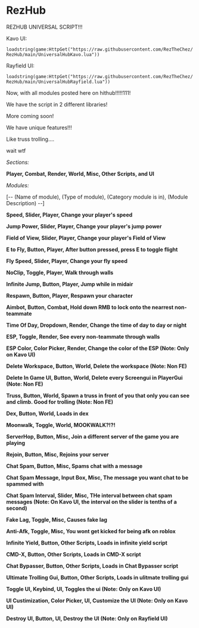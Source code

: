 # RezHub

REZHUB UNIVERSAL SCRIPT!!!

Kavo UI:

```loadstring(game:HttpGet("https://raw.githubusercontent.com/RezTheChez/RezHub/main/UniversalHubKavo.lua"))```

Rayfield UI:

```loadstring(game:HttpGet("https://raw.githubusercontent.com/RezTheChez/RezHub/main/UniversalHubRayfield.lua"))```

Now, with all modules posted here on hithub!!!!!111!

We have the script in 2 different libraries!

More coming soon!

We have unique features!!!

Like truss trolling....

wait wtf

*Sections:*

**Player,
Combat,
Render,
World,
Misc,
Other Scripts, and
UI**

*Modules:*

[-- (Name of module), (Type of module), (Category module is in), (Module Description) --]

**Speed, Slider, Player, Change your player's speed**

**Jump Power, Slider, Player, Change your player's jump power**

**Field of View, Slider, Player, Change your player's Field of View**

**E to Fly, Button, Player, After button pressed, press E to toggle flight**

**Fly Speed, Slider, Player, Change your fly speed**

**NoClip, Toggle, Player, Walk through walls**

**Infinite Jump, Button, Player, Jump while in midair**

**Respawn, Button, Player, Respawn your character**

**Aimbot, Button, Combat, Hold down RMB to lock onto the nearrest non-teammate**

**Time Of Day, Dropdown, Render, Change the time of day to day or night**

**ESP, Toggle, Render, See every non-teammate through walls**

**ESP Color, Color Picker, Render, Change the color of the ESP (Note: Only on Kavo UI)**

**Delete Workspace, Button, World, Delete the workspace (Note: Non FE)**

**Delete In Game UI, Button, World, Delete every Screengui in PlayerGui (Note: Non FE)**

**Truss, Button, World, Spawn a truss in front of you that only you can see and climb. Good for trolling (Note: Non FE)**

**Dex, Button, World, Loads in dex**

**Moonwalk, Toggle, World, MOOKWALK?!?!**

**ServerHop, Button, Misc, Join a different server of the game you are playing**

**Rejoin, Button, Misc, Rejoins your server**

**Chat Spam, Button, Misc, Spams chat with a message**

**Chat Spam Message, Input Box, Misc, The message you want chat to be spammed with**

**Chat Spam Interval, Slider, Misc, THe interval between chat spam messages (Note: On Kavo UI, the interval on the slider is tenths of a second)**

**Fake Lag, Toggle, Misc, Causes fake lag**

**Anti-Afk, Toggle, Misc, You wont get kicked for being afk on roblox**

**Infinite Yield, Button, Other Scripts, Loads in infinite yield script**

**CMD-X, Button, Other Scripts, Loads in CMD-X script**

**Chat Bypasser, Button, Other Scripts, Loads in Chat Bypasser script**

**Ultimate Trolling Gui, Button, Other Scripts, Loads in ulitmate trolling gui**

**Toggle UI, Keybind, UI, Toggles the ui (Note: Only on Kavo UI)**

**UI Custimization, Color Picker, UI, Customize the UI (Note: Only on Kavo UI)**

**Destroy UI, Button, UI, Destroy the UI (Note: Only on Rayfield UI)**
